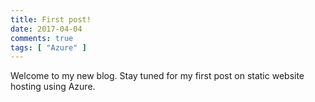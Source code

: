 ```yaml
---
title: First post!
date: 2017-04-04
comments: true
tags: [ "Azure" ]
---
```


Welcome to my new blog. Stay tuned for my first post on static website hosting using Azure.

